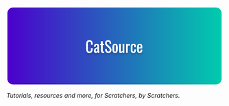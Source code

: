 <p align="center"><img src="logo-readme.png" alt="CatSource"></p>

_Tutorials, resources and more, for Scratchers, by Scratchers._
